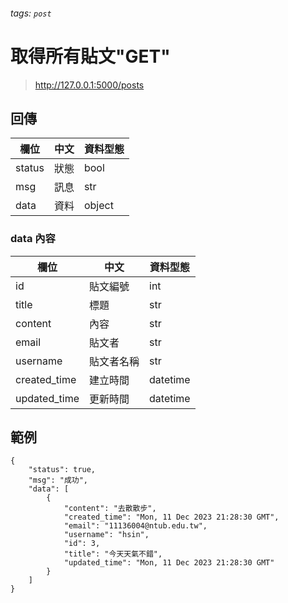 ###### tags: `post`


# 取得所有貼文"GET"

> http://127.0.0.1:5000/posts


## 回傳
| 欄位         | 中文 | 資料型態 |
| ------------ | ---- | -------- |
| status       | 狀態 | bool     |
| msg          | 訊息 | str      |
| data          | 資料 | object      |


### data 內容
| 欄位         | 中文     | 資料型態 |
| ------------ | -------- | -------- |
| id           | 貼文編號 | int      |
| title        | 標題     | str      |
| content      | 內容     | str      |
| email        | 貼文者   | str      |
| username        | 貼文者名稱   | str      |
| created_time | 建立時間 | datetime |
| updated_time | 更新時間 | datetime |



## 範例

```json=
{
    "status": true,
    "msg": "成功",
    "data": [
        {
            "content": "去散散步",
            "created_time": "Mon, 11 Dec 2023 21:28:30 GMT",
            "email": "11136004@ntub.edu.tw",
            "username": "hsin",
            "id": 3,
            "title": "今天天氣不錯",
            "updated_time": "Mon, 11 Dec 2023 21:28:30 GMT"
        }
    ]
}
```
